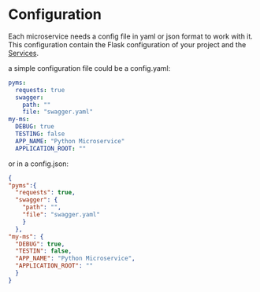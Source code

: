 # Configuration

Each microservice needs a config file in yaml or json format to work with it. This configuration contain
the Flask configuration of your project and the [Services](services.md).

a simple configuration file could be a config.yaml:

```yaml
pyms:
  requests: true
  swagger:
    path: ""
    file: "swagger.yaml"
my-ms:
  DEBUG: true
  TESTING: false
  APP_NAME: "Python Microservice"
  APPLICATION_ROOT: ""
```

or in a config.json:

```json
{
"pyms":{
  "requests": true,
  "swagger": {
    "path": "",
    "file": "swagger.yaml"
    }
  },
"my-ms": {
  "DEBUG": true,
  "TESTIN": false,
  "APP_NAME": "Python Microservice",
  "APPLICATION_ROOT": ""
  }
}
```